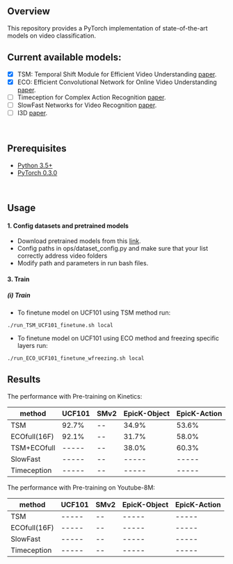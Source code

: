 
## Overview
This repository provides a PyTorch implementation of state-of-the-art models on video classification.



## Current available models:
* [x] TSM: Temporal Shift Module for Efficient Video Understanding [paper](https://arxiv.org/abs/1811.08383).
* [x] ECO: Efficient Convolutional Network for Online Video Understanding [paper](https://arxiv.org/abs/1804.09066).
* [ ] Timeception for Complex Action Recognition [paper](https://arxiv.org/pdf/1812.01289.pdf).
* [ ] SlowFast Networks for Video Recognition [paper](https://arxiv.org/abs/1812.03982).
* [ ] I3D [paper](https://arxiv.org/abs/1705.07750).

&nbsp;
&nbsp;

## Prerequisites
* [Python 3.5+](https://www.continuum.io/downloads)
* [PyTorch 0.3.0](http://pytorch.org/)

&nbsp;

## Usage

#### 1. Config datasets and pretrained models 
* Download pretrained models from this [link](https://drive.google.com/open?id=1bNUOYQhb4RF0TDKUNGCS3akypYtK92Ao). 
* Config paths in ops/dataset_config.py and make sure that your list correctly address video folders
* Modify path and parameters in run bash files.

#### 3. Train 
##### (i) Train
- To finetune model on UCF101 using TSM method run:
```
./run_TSM_UCF101_finetune.sh local

```
- To finetune model on UCF101 using ECO method and freezing specific layers run:
```
./run_ECO_UCF101_finetune_wfreezing.sh local

```


## Results
The performance with Pre-training on Kinetics:

| method      | UCF101   |     SMv2     | EpicK-Object  | EpicK-Action  |
| ----------  | -------  | ------------ | ------------- | ------------- |
| TSM         |   92.7%  |     --       |    34.9%      |   53.6%       |
| ECOfull(16F)|   92.1%  |     --       |    31.7%      |   58.0%       |
| TSM+ECOfull |   -----  |     --       |    38.0%      |   60.3%       |
| SlowFast    |   -----  |     --       |    -----      |   -----       |
| Timeception |   -----  |     --       |    -----      |   -----       |



The performance with Pre-training on Youtube-8M:

| method      | UCF101   |     SMv2     | EpicK-Object  | EpicK-Action  |
| ----------  | -------  | ------------ | ------------- | ------------- |
| TSM         |   -----  |     --       |    -----      |   -----       |
| ECOfull(16F)|   -----  |     --       |    -----      |   -----       |
| SlowFast    |   -----  |     --       |    -----      |   -----       |
| Timeception |   -----  |     --       |    -----      |   -----       |



